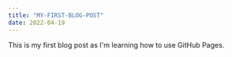 ```yaml
---
title: "MY-FIRST-BLOG-POST"
date: 2022-04-19
---
```

This is my first blog post as I'm learning how to use GitHub Pages.
